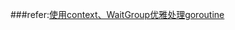###refer:[使用context、WaitGroup优雅处理goroutine](https://mp.weixin.qq.com/s?__biz=MzAxMTA4Njc0OQ==&mid=2651449521&idx=2&sn=de6bc2225ba5cb589c1d3ae050c6631f&chksm=80bb3643b7ccbf554701a3495ac74f560f632cd6328a4f335a6aae53d3e01c1048f8c4ef6979&mpshare=1&scene=24&srcid=0821sA5utgy4VZIM34B2Oukp&sharer_sharetime=1629547994075&sharer_shareid=c399d554da147fe89f1dde693ead9c47#rd)